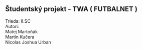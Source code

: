 ## Študentský projekt - TWA ( FUTBALNET )
Trieda: II.SC\
Autori:\
Matej Martoňák\
Martin Kučera \
Nicolas Joshua Urban
                                                         
